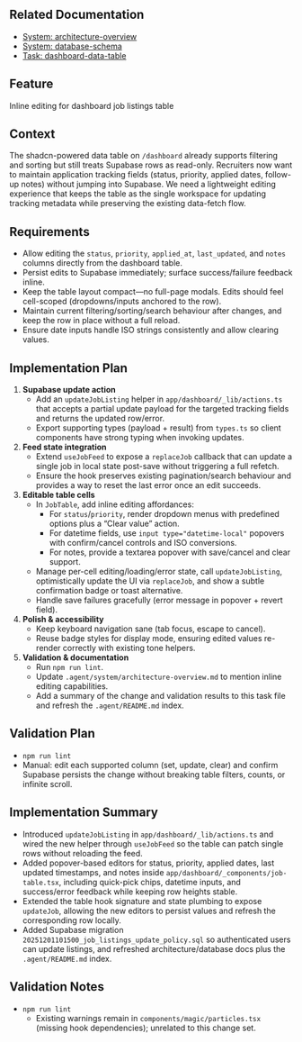 ## Related Documentation
- [System: architecture-overview](../system/architecture-overview.md)
- [System: database-schema](../system/database-schema.md)
- [Task: dashboard-data-table](./dashboard-data-table.md)

## Feature
Inline editing for dashboard job listings table

## Context
The shadcn-powered data table on `/dashboard` already supports filtering and sorting but still treats Supabase rows as read-only. Recruiters now want to maintain application tracking fields (status, priority, applied dates, follow-up notes) without jumping into Supabase. We need a lightweight editing experience that keeps the table as the single workspace for updating tracking metadata while preserving the existing data-fetch flow.

## Requirements
- Allow editing the `status`, `priority`, `applied_at`, `last_updated`, and `notes` columns directly from the dashboard table.
- Persist edits to Supabase immediately; surface success/failure feedback inline.
- Keep the table layout compact—no full-page modals. Edits should feel cell-scoped (dropdowns/inputs anchored to the row).
- Maintain current filtering/sorting/search behaviour after changes, and keep the row in place without a full reload.
- Ensure date inputs handle ISO strings consistently and allow clearing values.

## Implementation Plan
1. **Supabase update action**
   - Add an `updateJobListing` helper in `app/dashboard/_lib/actions.ts` that accepts a partial update payload for the targeted tracking fields and returns the updated row/error.
   - Export supporting types (payload + result) from `types.ts` so client components have strong typing when invoking updates.
2. **Feed state integration**
   - Extend `useJobFeed` to expose a `replaceJob` callback that can update a single job in local state post-save without triggering a full refetch.
   - Ensure the hook preserves existing pagination/search behaviour and provides a way to reset the last error once an edit succeeds.
3. **Editable table cells**
   - In `JobTable`, add inline editing affordances:
     - For `status`/`priority`, render dropdown menus with predefined options plus a “Clear value” action.
     - For datetime fields, use `input type="datetime-local"` popovers with confirm/cancel controls and ISO conversions.
     - For notes, provide a textarea popover with save/cancel and clear support.
   - Manage per-cell editing/loading/error state, call `updateJobListing`, optimistically update the UI via `replaceJob`, and show a subtle confirmation badge or toast alternative.
   - Handle save failures gracefully (error message in popover + revert field).
4. **Polish & accessibility**
   - Keep keyboard navigation sane (tab focus, escape to cancel).
   - Reuse badge styles for display mode, ensuring edited values re-render correctly with existing tone helpers.
5. **Validation & documentation**
   - Run `npm run lint`.
   - Update `.agent/system/architecture-overview.md` to mention inline editing capabilities.
   - Add a summary of the change and validation results to this task file and refresh the `.agent/README.md` index.

## Validation Plan
- `npm run lint`
- Manual: edit each supported column (set, update, clear) and confirm Supabase persists the change without breaking table filters, counts, or infinite scroll.

## Implementation Summary
- Introduced `updateJobListing` in `app/dashboard/_lib/actions.ts` and wired the new helper through `useJobFeed` so the table can patch single rows without reloading the feed.
- Added popover-based editors for status, priority, applied dates, last updated timestamps, and notes inside `app/dashboard/_components/job-table.tsx`, including quick-pick chips, datetime inputs, and success/error feedback while keeping row heights stable.
- Extended the table hook signature and state plumbing to expose `updateJob`, allowing the new editors to persist values and refresh the corresponding row locally.
- Added Supabase migration `20251201101500_job_listings_update_policy.sql` so authenticated users can update listings, and refreshed architecture/database docs plus the `.agent/README.md` index.

## Validation Notes
- `npm run lint`
  - Existing warnings remain in `components/magic/particles.tsx` (missing hook dependencies); unrelated to this change set.
